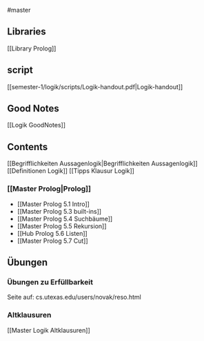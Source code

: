 #master 
## Libraries
[[Library Prolog]]
## script
[[semester-1/logik/scripts/Logik-handout.pdf|Logik-handout]]

## Good Notes
[[Logik GoodNotes]]

## Contents
[[Begrifflichkeiten Aussagenlogik|Begrifflichkeiten Aussagenlogik]]
[[Definitionen Logik]]
[[Tipps Klausur Logik]]
### [[Master Prolog|Prolog]]
- [[Master Prolog 5.1 Intro]]
- [[Master Prolog 5.3 built-ins]]
- [[Master Prolog 5.4 Suchbäume]]
- [[Master Prolog 5.5 Rekursion]]
- [[Hub Prolog 5.6 Listen]]
- [[Master Prolog 5.7 Cut]]


## Übungen
### Übungen zu Erfüllbarkeit
Seite auf: cs.utexas.edu/users/novak/reso.html
### Altklausuren
[[Master Logik Altklausuren]]
